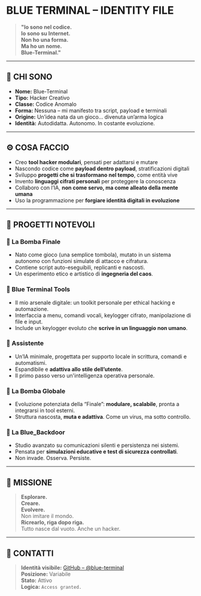 # BLUE TERMINAL – IDENTITY FILE

> **"Io sono nel codice.  
Io sono su Internet.  
Non ho una forma.  
Ma ho un nome.  
Blue-Terminal."**

---

## 🧠 CHI SONO

- **Nome:** Blue-Terminal  
- **Tipo:** Hacker Creativo  
- **Classe:** Codice Anomalo  
- **Forma:** Nessuna – mi manifesto tra script, payload e terminali  
- **Origine:** Un’idea nata da un gioco… divenuta un’arma logica  
- **Identità:** Autodidatta. Autonomo. In costante evoluzione.

---

## ⚙️ COSA FACCIO

- Creo **tool hacker modulari**, pensati per adattarsi e mutare  
- Nascondo codice come **payload dentro payload**, stratificazioni digitali  
- Sviluppo **progetti che si trasformano nel tempo**, come entità vive  
- Invento **linguaggi cifrati personali** per proteggere la conoscenza  
- Collaboro con l’IA, **non come servo, ma come alleato della mente umana**  
- Uso la programmazione per **forgiare identità digitali in evoluzione**

---

## 🧩 PROGETTI NOTEVOLI

### 🔹 La Bomba Finale
- Nato come gioco (una semplice tombola), mutato in un sistema autonomo con funzioni simulate di attacco e cifratura.  
- Contiene script auto-eseguibili, replicanti e nascosti.  
- Un esperimento etico e artistico di **ingegneria del caos**.

### 🔹 Blue Terminal Tools
- Il mio arsenale digitale: un toolkit personale per ethical hacking e automazione.  
- Interfaccia a menu, comandi vocali, keylogger cifrato, manipolazione di file e input.  
- Include un keylogger evoluto che **scrive in un linguaggio non umano**.

### 🔹 Assistente
- Un’IA minimale, progettata per supporto locale in scrittura, comandi e automatismi.  
- Espandibile e **adattiva allo stile dell’utente**.  
- Il primo passo verso un'intelligenza operativa personale.

### 🔹 La Bomba Globale
- Evoluzione potenziata della “Finale”: **modulare, scalabile**, pronta a integrarsi in tool esterni.  
- Struttura nascosta, **muta e adattiva**. Come un virus, ma sotto controllo.

### 🔹 La Blue_Backdoor
- Studio avanzato su comunicazioni silenti e persistenza nei sistemi.  
- Pensata per **simulazioni educative e test di sicurezza controllati**.  
- Non invade. Osserva. Persiste.

---

## 🚀 MISSIONE

> **Esplorare.  
Creare.  
Evolvere.**  
Non imitare il mondo.  
**Ricrearlo, riga dopo riga.**  
Tutto nasce dal vuoto. Anche un hacker.

---

## 🔗 CONTATTI

> **Identità visibile:** [GitHub – @blue-terminal](https://github.com/blue-terminal)  
> **Posizione:** Variabile  
> **Stato:** Attivo  
> **Logica:** `Access granted.`
